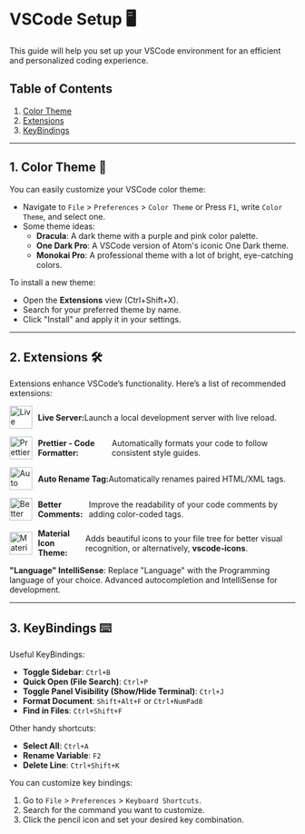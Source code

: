 # VSCode Setup 🖥️

This guide will help you set up your VSCode environment for an efficient and personalized coding experience.

## Table of Contents
1. [Color Theme](#1-color-theme)  
2. [Extensions](#2-extensions)  
3. [KeyBindings](#3-keybindings)  

---

## 1. Color Theme 🎨

You can easily customize your VSCode color theme:

- Navigate to `File` > `Preferences` > `Color Theme` or Press `F1`, write `Color Theme`, and select one.
- Some theme ideas:
  - **Dracula**: A dark theme with a purple and pink color palette.
  - **One Dark Pro**: A VSCode version of Atom's iconic One Dark theme.
  - **Monokai Pro**: A professional theme with a lot of bright, eye-catching colors.
  
To install a new theme:
- Open the **Extensions** view (Ctrl+Shift+X).
- Search for your preferred theme by name.
- Click "Install" and apply it in your settings.

---

## 2. Extensions 🛠️

Extensions enhance VSCode’s functionality. Here’s a list of recommended extensions:

<p align="left" style="display: flex; align-items: center;">
  <img src="small/icone-1.ico" alt="Live Server Icon" width="40" />  
  <strong style="margin-left: 10px;">Live Server:</strong>  
  <span>Launch a local development server with live reload.</span>
</p>

<p align="left" style="display: flex; align-items: center;">
  <img src="small/icone-4.ico" alt="Prettier Icon" width="40" />  
  <strong style="margin-left: 10px;">Prettier - Code Formatter:</strong>  
  <span>Automatically formats your code to follow consistent style guides.</span>
</p>

<p align="left" style="display: flex; align-items: center;">
  <img src="small/icone-2.ico" alt="Auto Rename Tag Icon" width="40" />  
  <strong style="margin-left: 10px;">Auto Rename Tag:</strong>  
  <span>Automatically renames paired HTML/XML tags.</span>
</p>

<p align="left" style="display: flex; align-items: center;">
  <img src="small/icone-5.ico" alt="Better Comments Icon" width="40" />  
  <strong style="margin-left: 10px;">Better Comments:</strong>  
  <span>Improve the readability of your code comments by adding color-coded tags.</span>
</p>

<p align="left" style="display: flex; align-items: center;">
  <img src="small/icone-3.ico" alt="Material Icon Theme Icon" width="40" />  
  <strong style="margin-left: 10px;">Material Icon Theme:</strong>  
  <span>Adds beautiful icons to your file tree for better visual recognition, or alternatively, <strong>vscode-icons</strong>.</span>
</p>

**"Language" IntelliSense**: Replace "Language" with the Programming language of your choice. Advanced autocompletion and IntelliSense for development.

---

## 3. KeyBindings ⌨️

Useful KeyBindings: 

- **Toggle Sidebar**: `Ctrl+B`
- **Quick Open (File Search)**: `Ctrl+P`
- **Toggle Panel Visibility (Show/Hide Terminal)**: `Ctrl+J`
- **Format Document**: `Shift+Alt+F` or `Ctrl+NumPad8`
- **Find in Files**: `Ctrl+Shift+F`

Other handy shortcuts:

- **Select All**: `Ctrl+A`
- **Rename Variable**: `F2`
- **Delete Line**: `Ctrl+Shift+K`

You can customize key bindings:
1. Go to `File` > `Preferences` > `Keyboard Shortcuts`.
2. Search for the command you want to customize.
3. Click the pencil icon and set your desired key combination.

